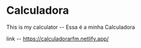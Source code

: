 # Calculadora

This is my calculator -- Essa é a minha Calculadora

link -- https://calculadorarfm.netlify.app/

